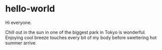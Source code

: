 # hello-world

Hi everyone.

Chill out in the sun in one of the biggest park in Tokyo is wonderful. 
Enjoying cool breeze touches every bit of my body before sweltering hot summer arrive.


